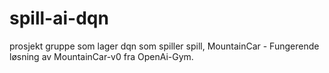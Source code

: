 # spill-ai-dqn
prosjekt gruppe som lager dqn som spiller spill,
MountainCar - Fungerende løsning av MountainCar-v0 fra OpenAi-Gym. 
